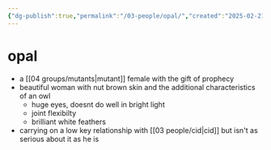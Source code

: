 ```yaml
---
{"dg-publish":true,"permalink":"/03-people/opal/","created":"2025-02-21T14:10:52.949-06:00","updated":"2024-12-30T10:07:00.526-06:00"}
---
```


# opal
- a [[04 groups/mutants\|mutant]] female with the gift of prophecy
- beautiful woman with nut brown skin and the additional characteristics of an owl
	- huge eyes, doesnt do well in bright light
	- joint flexibilty
	- brilliant white feathers
- carrying on a low key relationship with [[03 people/cid\|cid]] but isn't as serious about it as he is